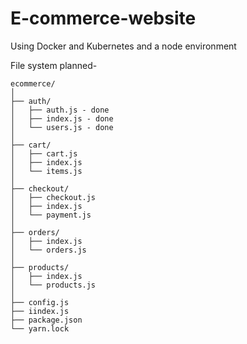 # E-commerce-website
Using Docker and Kubernetes and a node environment 


File system planned-
```
ecommerce/
│
├── auth/
│   ├── auth.js - done
│   ├── index.js - done
│   └── users.js - done
│
├── cart/
│   ├── cart.js
│   ├── index.js
│   └── items.js
│
├── checkout/
│   ├── checkout.js
│   ├── index.js
│   └── payment.js
│
├── orders/
│   ├── index.js
│   └── orders.js
│
├── products/
│   ├── index.js
│   └── products.js
│
├── config.js
├── iindex.js
├── package.json
└── yarn.lock
```
